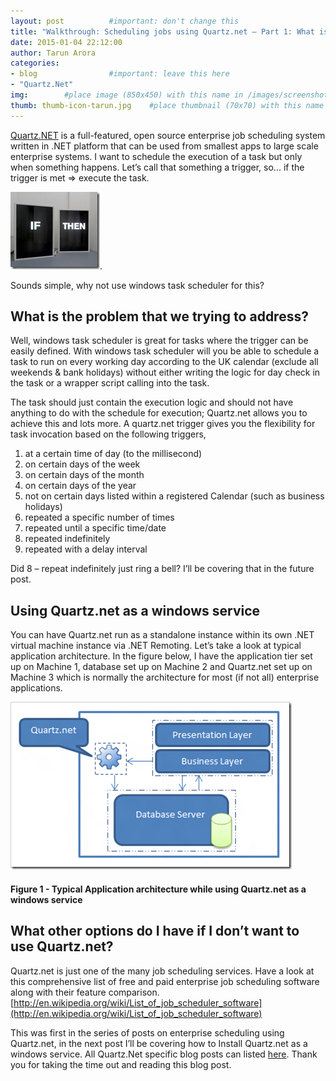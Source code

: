 ```yaml
---
layout: post          #important: don't change this
title: "Walkthrough: Scheduling jobs using Quartz.net – Part 1: What is Quartz.Net?"
date: 2015-01-04 22:12:00
author: Tarun Arora
categories:
- blog                #important: leave this here
- "Quartz.Net"
img:        #place image (850x450) with this name in /images/screenshots
thumb: thumb-icon-tarun.jpg    #place thumbnail (70x70) with this name in /images/screenshotsthumbs/
---
```


[Quartz.NET](http://www.quartz-scheduler.net/) is a full-featured, open source enterprise job scheduling system written in .NET platform that can be used from smallest apps to large scale enterprise systems. I want to schedule the execution of a task but only when something happens. Let’s call that something a trigger, so... if the trigger is met => execute the task. 
<!--more-->
 
![If Then Else](/images/screenshots/tarun/post06_QuartzPost01IfThenElse.jpg). 

Sounds simple, why not use windows task scheduler for this?


## What is the problem that we trying to address? ##
Well, windows task scheduler is great for tasks where the trigger can be easily defined. With windows task scheduler will you be able to schedule a task to run on every working day according to the UK calendar (exclude all weekends & bank holidays) without either writing the logic for day check in the task or a wrapper script calling into the task.

The task should just contain the execution logic and should not have anything to do with the schedule for execution; Quartz.net allows you to achieve this and lots more. A quartz.net trigger gives you the flexibility for task invocation based on the following triggers,

1. at a certain time of day (to the millisecond)
2. on certain days of the week
3. on certain days of the month
4. on certain days of the year
5. not on certain days listed within a registered Calendar (such as business holidays)
6. repeated a specific number of times
7. repeated until a specific time/date
8. repeated indefinitely
9. repeated with a delay interval

Did 8 – repeat indefinitely just ring a bell? I’ll be covering that in the future post.

## Using Quartz.net as a windows service ##
You can have Quartz.net run as a standalone instance within its own .NET virtual machine instance via .NET Remoting. Let’s take a look at typical application architecture. In the figure below, I have the application tier set up on Machine 1, database set up on Machine 2 and Quartz.net set up on Machine 3 which is normally the architecture for most (if not all) enterprise applications.

![Figure 1 - Typical Application architecture while using Quartz.net as a windows service](/images/screenshots/tarun/post06_QuartzPost01LogicalArchitecture.jpg)

#### Figure 1 -  Typical Application architecture while using Quartz.net as a windows service ####

## What other options do I have if I don’t want to use Quartz.net? ##
Quartz.net is just one of the many job scheduling services. Have a look at this comprehensive list of free and paid enterprise job scheduling software along with their feature comparison. [http://en.wikipedia.org/wiki/List_of_job_scheduler_software](http://en.wikipedia.org/wiki/List_of_job_scheduler_software)

This was first in the series of posts on enterprise scheduling using Quartz.net, in the next post I’ll be covering how to Install Quartz.net as a windows service. All Quartz.Net specific blog posts can listed [here](http://www.visualstudiogeeks.com/category/#Quartz.Net). Thank you for taking the time out and reading this blog post.
